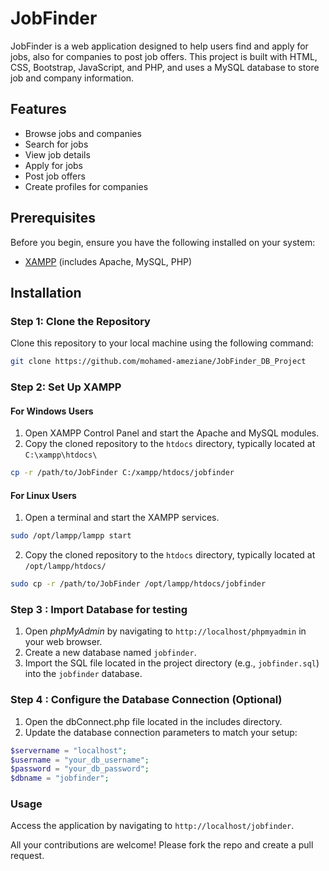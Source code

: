 # JobFinder

JobFinder is a web application designed to help users find and apply for jobs, also for companies to post job offers. This project is built with HTML, CSS, Bootstrap, JavaScript, and PHP, and uses a MySQL database to store job and company information.

## Features

- Browse jobs and companies
- Search for jobs
- View job details
- Apply for jobs
- Post job offers
- Create profiles for companies

## Prerequisites

Before you begin, ensure you have the following installed on your system:

- [XAMPP](https://www.apachefriends.org/index.html) (includes Apache, MySQL, PHP)

## Installation

### Step 1: Clone the Repository

Clone this repository to your local machine using the following command:

```bash
git clone https://github.com/mohamed-ameziane/JobFinder_DB_Project
```

### Step 2: Set Up XAMPP

#### For Windows Users
1. Open XAMPP Control Panel and start the Apache and MySQL modules.
2. Copy the cloned repository to the `htdocs` directory, typically located at `C:\xampp\htdocs\`
```bash
cp -r /path/to/JobFinder C:/xampp/htdocs/jobfinder
```

#### For Linux Users
1. Open a terminal and start the XAMPP services.
```bash
sudo /opt/lampp/lampp start
```

2. Copy the cloned repository to the `htdocs` directory, typically located at `/opt/lampp/htdocs/`
```bash
sudo cp -r /path/to/JobFinder /opt/lampp/htdocs/jobfinder
```

### Step 3 : Import Database for testing
1. Open *phpMyAdmin* by navigating to `http://localhost/phpmyadmin` in your web browser.
2. Create a new database named `jobfinder`.
3. Import the SQL file located in the project directory (e.g., `jobfinder.sql`) into the `jobfinder` database.

### Step 4 : Configure the Database Connection (Optional)
1. Open the dbConnect.php file located in the includes directory.
2. Update the database connection parameters to match your setup:

```php
$servername = "localhost";
$username = "your_db_username";
$password = "your_db_password";
$dbname = "jobfinder";
```

### Usage
Access the application by navigating to `http://localhost/jobfinder`.

All your contributions are welcome! Please fork the repo and create a pull request.

